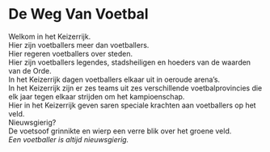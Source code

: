 # De Weg Van Voetbal

Welkom in het Keizerrijk.  
Hier zijn voetballers meer dan voetballers.  
Hier regeren voetballers over steden.  
Hier zijn voetballers legendes, stadsheiligen en hoeders van de waarden van de Orde.  
In het Keizerrijk dagen voetballers elkaar uit in oeroude arena’s.  
In het Keizerrijk zijn er zes teams uit zes verschillende voetbalprovincies die elk jaar tegen elkaar strijden om het kampioenschap.  
Hier in het Keizerrijk geven saren speciale krachten aan voetballers op het veld.  
Nieuwsgierig?  
De voetsoof grinnikte en wierp een verre blik over het groene veld.  
_Een voetballer is altijd nieuwsgierig._
